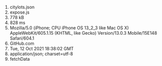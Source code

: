 1. citylots.json
2. expose.js
3. 778 kB
4. 828 ms
5. Mozilla/5.0 (iPhone; CPU iPhone OS 13_2_3 like Mac OS X) AppleWebKit/605.1.15 (KHTML, like Gecko) Version/13.0.3 Mobile/15E148 Safari/604.1
6. GitHub.com
7. Tue, 12 Oct 2021 18:38:02 GMT
8. application/json; charset=utf-8
9. fetchData